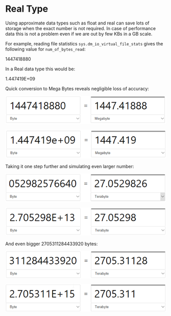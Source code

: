 # Real Type

Using approximate data types such as float and real can save lots of storage when the exact number is not required. In case of performance data this is not a problem even if we are out by few KBs in a GB scale.

For example, reading file statistics `sys.dm_io_virtual_file_stats` gives the following value for `num_of_bytes_read`:

1447418880

In a Real data type this would be:

1.447419E+09

Quick conversion to Mega Bytes reveals negligible loss of accuracy:

![](../../.gitbook/assets/image%20%2811%29.png)

![](../../.gitbook/assets/image%20%2863%29.png)

Taking it one step further and simulating even larger number:

![](../../.gitbook/assets/image%20%2850%29.png)

![](../../.gitbook/assets/image%20%284%29.png)

And even bigger 2705311284433920 bytes:

![](../../.gitbook/assets/image%20%287%29.png)

![](../../.gitbook/assets/image%20%2829%29.png)

